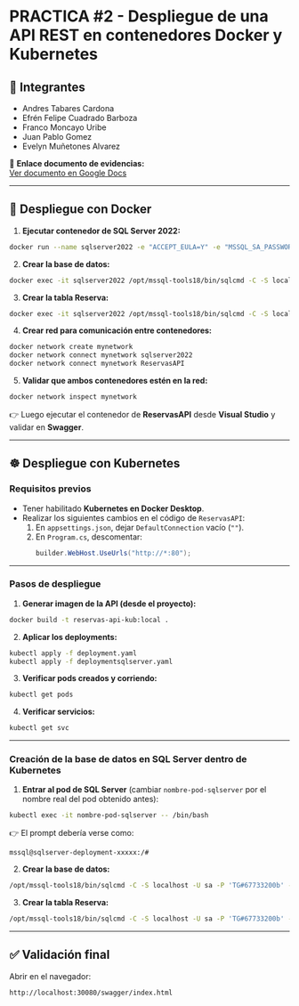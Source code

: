 ﻿# PRACTICA #2 - Despliegue de una API REST en contenedores Docker y Kubernetes

## 👥 Integrantes
- Andres Tabares Cardona  
- Efrén Felipe Cuadrado Barboza  
- Franco Moncayo Uribe  
- Juan Pablo Gomez  
- Evelyn Muñetones Alvarez  

📄 **Enlace documento de evidencias:**  
[Ver documento en Google Docs](https://docs.google.com/document/d/11X9rrTQG4-m5Giw_T1g4-T1xDU09JI8spsTSU4ToNqc/edit?usp=sharing)  

---

## 🚀 Despliegue con Docker  

1. **Ejecutar contenedor de SQL Server 2022:**  
```bash
docker run --name sqlserver2022 -e "ACCEPT_EULA=Y" -e "MSSQL_SA_PASSWORD=TG#67733200b" -p 1433:1433 -d mcr.microsoft.com/mssql/server:2022-latest
```

2. **Crear la base de datos:**  
```bash
docker exec -it sqlserver2022 /opt/mssql-tools18/bin/sqlcmd -C -S localhost -U sa -P 'TG#67733200b' -Q "CREATE DATABASE DBReservasAPI;"
```

3. **Crear la tabla Reserva:**  
```bash
docker exec -it sqlserver2022 /opt/mssql-tools18/bin/sqlcmd -C -S localhost -U sa -P 'TG#67733200b' -d DBReservasAPI -Q "CREATE TABLE dbo.Reserva (IdReserva INT IDENTITY(1,1) NOT NULL PRIMARY KEY, IdCliente INT NOT NULL, FechaReserva DATETIME NOT NULL, FechaInicio DATETIME NOT NULL, FechaFin DATETIME NOT NULL, Cantidad INT NULL, Estado VARCHAR(20) NOT NULL, Observaciones NVARCHAR(250) NULL, FechaCreacion DATETIME NULL); ALTER TABLE dbo.Reserva ADD DEFAULT ((1)) FOR Cantidad; ALTER TABLE dbo.Reserva ADD DEFAULT ('Pendiente') FOR Estado; ALTER TABLE dbo.Reserva ADD DEFAULT (GETDATE()) FOR FechaCreacion;"
```

4. **Crear red para comunicación entre contenedores:**  
```bash
docker network create mynetwork
docker network connect mynetwork sqlserver2022
docker network connect mynetwork ReservasAPI
```

5. **Validar que ambos contenedores estén en la red:**  
```bash
docker network inspect mynetwork
```

👉 Luego ejecutar el contenedor de **ReservasAPI** desde **Visual Studio** y validar en **Swagger**.  

---

## ☸️ Despliegue con Kubernetes  

### Requisitos previos  
- Tener habilitado **Kubernetes en Docker Desktop**.  
- Realizar los siguientes cambios en el código de `ReservasAPI`:  
  1. En `appsettings.json`, dejar `DefaultConnection` vacío (`""`).  
  2. En `Program.cs`, descomentar:  
     ```csharp
     builder.WebHost.UseUrls("http://*:80");
     ```

---

### Pasos de despliegue  

1. **Generar imagen de la API (desde el proyecto):**  
```bash
docker build -t reservas-api-kub:local .
```

2. **Aplicar los deployments:**  
```bash
kubectl apply -f deployment.yaml
kubectl apply -f deploymentsqlserver.yaml
```

3. **Verificar pods creados y corriendo:**  
```bash
kubectl get pods
```

4. **Verificar servicios:**  
```bash
kubectl get svc
```

---

### Creación de la base de datos en SQL Server dentro de Kubernetes  

1. **Entrar al pod de SQL Server** (cambiar `nombre-pod-sqlserver` por el nombre real del pod obtenido antes):  
```bash
kubectl exec -it nombre-pod-sqlserver -- /bin/bash
```

👉 El prompt debería verse como:  
```
mssql@sqlserver-deployment-xxxxx:/#
```

2. **Crear la base de datos:**  
```bash
/opt/mssql-tools18/bin/sqlcmd -C -S localhost -U sa -P 'TG#67733200b' -Q "CREATE DATABASE DBReservasAPI;"
```

3. **Crear la tabla Reserva:**  
```bash
/opt/mssql-tools18/bin/sqlcmd -C -S localhost -U sa -P 'TG#67733200b' -d DBReservasAPI -Q "CREATE TABLE dbo.Reserva (IdReserva INT IDENTITY(1,1) NOT NULL PRIMARY KEY, IdCliente INT NOT NULL, FechaReserva DATETIME NOT NULL, FechaInicio DATETIME NOT NULL, FechaFin DATETIME NOT NULL, Cantidad INT NULL, Estado VARCHAR(20) NOT NULL, Observaciones NVARCHAR(250) NULL, FechaCreacion DATETIME NULL); ALTER TABLE dbo.Reserva ADD DEFAULT ((1)) FOR Cantidad; ALTER TABLE dbo.Reserva ADD DEFAULT ('Pendiente') FOR Estado; ALTER TABLE dbo.Reserva ADD DEFAULT (GETDATE()) FOR FechaCreacion;"
```

---

## ✅ Validación final  
Abrir en el navegador:  
```
http://localhost:30080/swagger/index.html
```
